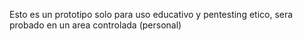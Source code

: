 Esto es un prototipo solo para uso educativo y pentesting etico, sera probado en un area controlada (personal)
